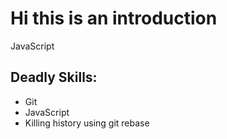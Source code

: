 # Hi this is an introduction
JavaScript
## Deadly Skills:
 * Git
 * JavaScript
 * Killing history using git rebase
